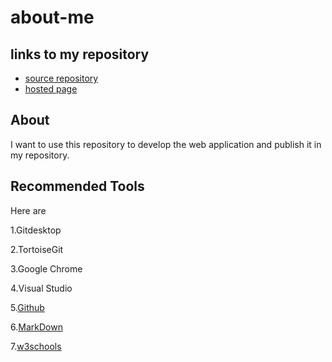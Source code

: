 # about-me

## links to my repository
- [source repository](https://github.com/sushmachanati/about-me)
- [hosted page](https://sushmachanati.github.io/about-me/)

## About

I want to use this repository to develop the web application and publish it in my repository.

##  Recommended Tools

Here are 

1.Gitdesktop

2.TortoiseGit

3.Google Chrome

4.Visual Studio

5.[Github](https://github.com/)

6.[MarkDown](https://www.markdownguide.org/cheat-sheet/)

7.[w3schools](https://www.w3schools.com/)
